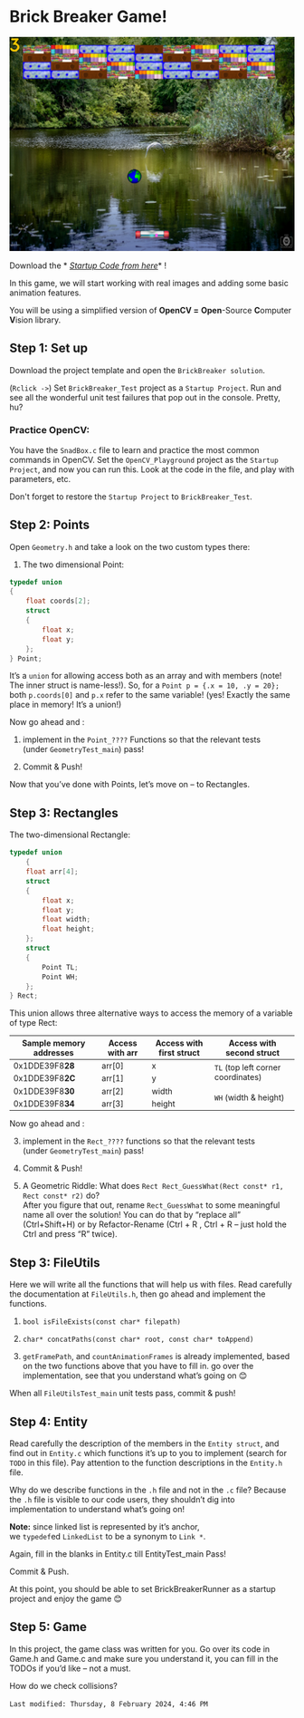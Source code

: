 Brick Breaker Game!
===================

![img.png](img.png)

Download the *
*[Startup Code from here](https://codallehmoodle.online/pluginfile.php/585/mod_page/content/8/BrickBreaker.zip)** !

In this game, we will start working with real images and adding some basic animation features.

You will be using a simplified version of **OpenCV =** **Open**-Source **C**omputer **V**ision library.

Step 1: Set up
--------------

Download the project template and open the `BrickBreaker solution`.

(`Rclick ->`) Set `BrickBreaker_Test` project as a `Startup Project`. Run and see all the wonderful unit test failures
that pop out in the console. Pretty, hu?

### Practice OpenCV:
You have the `SnadBox.c` file to learn and practice the most common commands in OpenCV.
Set the `OpenCV_Playground` project as the `Startup Project`, and now you can run this.
Look at the code in the file, and play with parameters, etc.

Don't forget to restore the `Startup Project` to `BrickBreaker_Test`.

Step 2: Points
--------------

Open `Geometry.h` and take a look on the two custom types there:

1. The two dimensional Point:

```c
typedef union
{
    float coords[2];
    struct
    {
        float x;
        float y;
    };
} Point;
```

It’s a `union` for allowing access both as an array and with members (note! The inner struct is name-less!). So, for
a `Point p = {.x = 10, .y = 20};` both `p.coords[0]` and `p.x` refer to the same variable! (yes! Exactly the same place
in memory! It’s a union!)

Now go ahead and :

1. implement in the `Point_????` Functions so that the relevant tests  
   (under `GeometryTest_main`) pass!

2. Commit & Push!

Now that you’ve done with Points, let’s move on – to Rectangles.

Step 3: Rectangles
------------------


The two-dimensional Rectangle:

```C
typedef union
    {
    float arr[4];
    struct
    {
        float x;
        float y;
        float width;
        float height;
    };
    struct
    {
        Point TL;
        Point WH;
    };
} Rect;
```

This union allows three alternative ways to access the memory of a variable of type Rect:



<table>
   <thead>
      <tr>
         <th>Sample memory addresses</th>
         <th>Access with arr</th>
         <th>Access with first struct</th>
         <th>Access with second struct</th>
      </tr>
   </thead>
   <tbody>
      <tr>
         <td>0x1DDE39F8<strong>28</strong></td>
         <td>arr[0]</td>
         <td>x</td>
         <td rowspan=2><code>TL</code> (top left corner coordinates)</td>
      </tr>
      <tr>
         <td>0x1DDE39F8<strong>2C</strong></td>
         <td>arr[1]</td>
         <td>y</td>
      </tr>
      <tr>
         <td>0x1DDE39F8<strong>30</strong></td>
         <td>arr[2]</td>
         <td>width</td>
         <td rowspan=2><code>WH</code> (width &amp; height)</td>
      </tr>
      <tr>
         <td>0x1DDE39F8<strong>34</strong></td>
         <td>arr[3]</td>
         <td>height</td>
      </tr>
   </tbody>
</table>

Now go ahead and :

   3. implement in the `Rect_????` functions so that the relevant tests  
   (under `GeometryTest_main`) pass!

   4. Commit & Push!


2. A Geometric Riddle: What does `Rect Rect_GuessWhat(Rect const* r1, Rect const* r2)`  do?  
   After you figure that out, rename `Rect_GuessWhat` to some meaningful name all over the solution! You can do that by
   “replace all” (Ctrl+Shift+H) or by Refactor-Rename (Ctrl + R , Ctrl + R – just hold the Ctrl and press “R” twice).

Step 3: FileUtils
-----------------

Here we will write all the functions that will help us with files. Read carefully the documentation at `FileUtils.h`, then
go ahead and implement the functions.

1. `bool isFileExists(const char* filepath)`

2. `char* concatPaths(const char* root, const char* toAppend)`

3. `getFramePath`, and `countAnimationFrames` is already implemented, based on the two functions above that you have to fill
   in. go over the implementation, see that you understand what’s going on 😊

When all `FileUtilsTest_main` unit tests pass, commit & push!




Step 4: Entity
--------------

Read carefully the description of the members in the `Entity struct`, and find out in `Entity.c` which functions it’s up to
you to implement (search for `TODO` in this file). Pay attention to the function descriptions in the `Entity.h` file.

Why do we describe functions in the `.h` file and not in the `.c` file? Because the `.h` file is visible to our code users,
they shouldn’t dig into implementation to understand what’s going on!

**Note:** since linked list is represented by it’s anchor,  
we `typedef`ed `LinkedList` to be a synonym to `Link *`.

Again, fill in the blanks in Entity.c till EntityTest_main Pass!

Commit & Push.

At this point, you should be able to set BrickBreakerRunner as a startup project and enjoy the game 😊




Step 5: Game
------------

In this project, the game class was written for you. Go over its code in Game.h and Game.c and make sure you understand
it, you can fill in the TODOs if you’d like – not a must.

How do we check collisions?

`Last modified: Thursday, 8 February 2024, 4:46 PM`